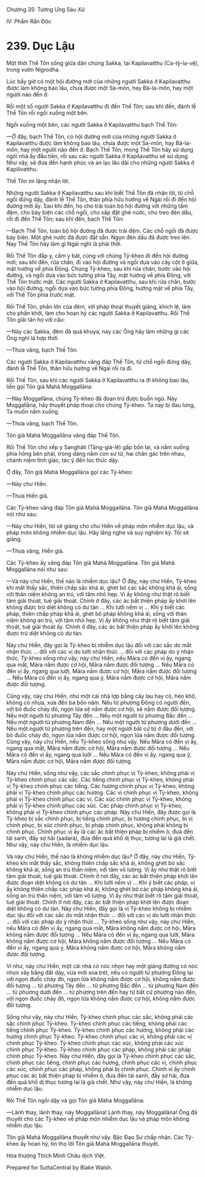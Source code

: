  

Chương 35: Tương Ưng Sáu Xứ

IV: Phẩm Rắn Ðộc

# 239\. Dục Lậu

Một thời Thế Tôn sống giữa dân chúng Sakka, tại Kapilavatthu (Ca-tỳ-la-vệ), trong vườn Nigrodha.

Lúc bấy giờ có một hội đường mới của những người Sakka ở Kapilavatthu được làm không bao lâu, chưa được một Sa-môn, hay Bà-la-môn, hay một người nào đến ở.

Rồi một số người Sakka ở Kapilavatthu đi đến Thế Tôn; sau khi đến, đảnh lễ Thế Tôn rồi ngồi xuống một bên.

Ngồi xuống một bên, các người Sakka ở Kapilavatthu bạch Thế Tôn:

—Ở đây, bạch Thế Tôn, có hội đường mới của những người Sakka ở Kapilavatthu được làm không bao lâu, chưa được một Sa-môn, hay Bà-la-môn, hay một người nào đến ở. Bạch Thế Tôn, mong Thế Tôn hãy sử dụng ngôi nhà ấy đầu tiên, rồi sau các người Sakka ở Kapilavatthu sẽ sử dụng. Như vậy, sẽ đưa đến hạnh phúc và an lạc lâu dài cho những người Sakka ở Kapilivatthu.

Thế Tôn im lặng nhận lời.

Những người Sakka ở Kapilavatthu sau khi biết Thế Tôn đã nhận lời, từ chỗ ngồi đứng dậy, đảnh lễ Thế Tôn, thân phía hữu hướng về Ngài rồi đi đến hội đường mới ấy. Sau khi đến, họ cho trải toàn bộ hội đường với những tấm đệm, cho bày biện các chỗ ngồi, cho sắp đặt ghè nước, cho treo đèn dầu, rồi đi đến Thế Tôn; sau khi đến, bạch Thế Tôn:

—Bạch Thế Tôn, toàn bộ hội đường đã được trải đệm. Các chỗ ngồi đã được bày biện. Một ghè nước đã được đặt sẵn. Ngọn đèn dầu đã được treo lên. Nay Thế Tôn hãy làm gì Ngài nghĩ là phải thời.

Rồi Thế Tôn đắp y, cầm y bát, cùng với chúng Tỷ-kheo đi đến hội đường mới; sau khi đến, rửa chân, đi vào hội đường và ngồi dựa vào cây cột ở giữa, mặt hướng về phía Ðông. Chúng Tỷ-kheo, sau khi rửa chân, bước vào hội đường, và ngồi dựa vào bức tường phía Tây, mặt hướng về phía Ðông, với Thế Tôn trước mặt. Các người Sakka ở Kapilavatthu, sau khi rửa chân, bước vào hội đường, ngồi dựa vào bức tường phía Ðông, hướng mặt về phía Tây, với Thế Tôn phía trước mặt.

Rồi Thế Tôn, phần lớn của đêm, với pháp thoại thuyết giảng, khích lệ, làm cho phấn khởi, làm cho hoan hỷ các người Sakka ở Kapilavatthu. Rồi Thế Tôn giải tán họ với câu:

—Này các Sakka, đêm đã quá khuya, nay các Ông hãy làm những gì các Ông nghĩ là hợp thời.

—Thưa vâng, bạch Thế Tôn.

Các người Sakka ở Kapilavatthu vâng đáp Thế Tôn, từ chỗ ngồi đứng dậy, đảnh lễ Thế Tôn, thân hữu hướng về Ngài rồi ra đi.

Rồi Thế Tôn, sau khi các người Sakka ở Kapilavatthu ra đi không bao lâu, liền gọi Tôn giả Mahà Moggallāna:

—Này Moggallāna, chúng Tỷ-kheo đã đoạn trừ được buồn ngủ. Này Moggallāna, hãy thuyết pháp thoại cho chúng Tỷ-kheo. Ta nay bị đau lưng, Ta muốn nằm xuống.

—Thưa vâng, bạch Thế Tôn.

Tôn giả Mahà Moggallāna vâng đáp Thế Tôn.

Rồi Thế Tôn cho xếp y Sanghàti (Tăng-già-lê) gấp bốn lại, và nằm xuống phía hông bên phải, trong dáng nằm con sư tử, hai chân gác trên nhau, chánh niệm tỉnh giác, tác ý đến lúc thức dậy.

Ở đây, Tôn giả Mahà Moggallāna gọi các Tỷ-kheo:

—Này chư Hiền.

—Thưa Hiền giả.

Các Tỷ-kheo vâng đáp Tôn giả Mahà Moggallāna. Tôn giả Mahà Moggallāna nói như sau:

—Này chư Hiền, tôi sẽ giảng cho chư Hiền về pháp môn nhiễm dục lậu, và pháp môn không nhiễm dục lậu. Hãy lắng nghe và suy nghiệm kỹ. Tôi sẽ giảng.

—Thưa vâng, Hiền giả.

Các Tỷ-kheo ấy vâng đáp Tôn giả Mahà Moggallāna. Tôn giả Mahà Moggallāna nói như sau:

—Và này chư Hiền, thế nào là nhiễm dục lậu? Ở đây, này chư Hiền, Tỷ-kheo khi mắt thấy sắc, thiên chấp sắc khả ái, ghét bỏ các sắc không khả ái, sống với thân niệm không an trú, với tâm nhỏ hẹp. Vị ấy không như thật rõ biết tâm giải thoát, tuệ giải thoát. Chính ở đây, các ác bất thiện pháp ấy khởi lên không được trừ diệt không có dư tàn … Khi lưỡi nếm vị … Khi ý biết các pháp, thiên chấp pháp khả ái, ghét bỏ pháp không khả ái, sống với thân niệm không an trú, với tâm nhỏ hẹp. Vị ấy không như thật rõ biết tâm giải thoát, tuệ giải thoát ấy. Chính ở đây, các ác bất thiện pháp ấy khởi lên không được trừ diệt không có dư tàn.

Này chư Hiền, đây gọi là Tỷ-kheo bị nhiễm dục lậu đối với các sắc do mắt nhận thức … đối với các vị do lưỡi nhận thức … đối với các pháp do ý nhận thức. Tỷ-kheo sống như vậy, này chư Hiền, nếu Māra có đến vị ấy, ngang qua mắt, Māra nắm được cơ hội, Māra nắm được đối tượng … Nếu Māra có đến vị ấy, ngang qua lưỡi, Māra nắm được cơ hội, Māra nắm được đối tượng … Nếu Māra có đến vị ấy, ngang qua ý, Māra nắm được cơ hội, Māra nắm được đối tượng.

Cũng vậy, này chư Hiền, như một cái nhà lợp bằng cây lau hay cỏ, héo khô, không có nhựa, xưa đến ba bốn năm. Nếu từ phương Ðông có người đến, với bó đuốc cháy đỏ, ngọn lửa sẽ nắm được cơ hội, sẽ nắm được đối tượng. Nếu một người từ phương Tây đến … Nếu một người từ phương Bắc đến … Nếu một người từ phương Nam đến … Nếu một người từ phương dưới đến … Nếu một người từ phương trên đến, hay một người bất cứ từ ở đâu đến, với bó đuốc cháy đỏ, ngọn lửa nắm được cơ hội, ngọn lửa nắm được đối tượng. Cũng vậy, này chư Hiền, nếu Tỷ-kheo sống như vậy. Nếu Māra có đến vị ấy, ngang qua mắt, Māra nắm được cơ hội, Māra nắm được đối tượng … Nếu Māra có đến vị ấy, ngang qua lưỡi … Nếu Māra có đến vị ấy, ngang qua ý, Māra nắm được cơ hội, Māra nắm được đối tượng.

Này chư Hiền, sống như vậy, các sắc chinh phục vị Tỷ-kheo, không phải vị Tỷ-kheo chinh phục các sắc. Các tiếng chinh phục vị Tỷ-kheo, không phải vị Tỷ-kheo chinh phục các tiếng. Các hương chinh phục vị Tỷ-kheo, không phải vị Tỷ-kheo chinh phục các hương. Các vị chinh phục vị Tỷ-kheo, không phải vị Tỷ-kheo chinh phục các vị. Các xúc chinh phục vị Tỷ-kheo, không phải vị Tỷ-kheo chinh phục các xúc. Các pháp chinh phục vị Tỷ-kheo, không phải vị Tỷ-kheo chinh phục các pháp. Này chư Hiền, đây được gọi là Tỷ-kheo bị sắc chinh phục, bị tiếng chinh phục, bị hương chinh phục, bị vị chinh phục, bị xúc chinh phục, bị pháp chinh phục, không phải không bị chinh phục. Chinh phục vị ấy là các ác bất thiện pháp bị nhiễm ô, đưa đến tái sanh, đầy sợ hãi (sadarà), đưa đến quả khổ dị thục, tương lai là già chết. Như vậy, này chư Hiền, là nhiễm dục lậu.

Và này chư Hiền, thế nào là không nhiễm dục lậu? Ở đây, này chư Hiền, Tỷ-kheo khi mắt thấy sắc, không thiên chấp sắc khả ái, không ghét bỏ sắc không khả ái, sống an trú thân niệm, với tâm vô lượng. Vị ấy như thật rõ biết tâm giải thoát, tuệ giải thoát. Chính ở nơi đây, các ác bất thiện pháp khởi lên được đoạn diệt không có dư tàn … Khi lưỡi nếm vị … Khi ý biết các pháp, vị ấy không thiên chấp các pháp khả ái, không ghét bỏ các pháp không khả ái, sống an trú thân niệm, với tâm vô lượng. Vị ấy như thật biết rõ tâm giải thoát, tuệ giải thoát. Chính ở nơi đây, các ác bất thiện pháp khởi lên được đoạn diệt không có dư tàn. Này chư Hiền, đây gọi là vị Tỷ-kheo không bị nhiễm dục lậu đối với các sắc do mắt nhận thức … đối với các vị do lưỡi nhận thức … đối với các pháp do ý nhận thức … Tỷ-kheo sống như vậy, này chư Hiền, nếu Māra có đến vị ấy, ngang qua mắt, Māra không nắm được cơ hội, Māra không nắm được đối tượng … Nếu Māra có đến vị ấy, ngang qua lưỡi, Māra không nắm được cơ hội, Māra không nắm được đối tượng … Nếu Māra có đến vị ấy, ngang qua ý, Māra không nắm được cơ hội, Māra không nắm được đối tượng.

Ví như, này chư Hiền, một cái nhà có nóc nhọn hay một giảng đường có nóc nhọn xây bằng đất dày, vừa mới xoa trét, nếu có người từ phương Ðông lại với ngọn đuốc cháy đỏ, ngọn lửa không nắm được cơ hội, không nắm được đối tượng … từ phương Tây đến … từ phương Bắc đến … từ phương Nam đến … từ phương dưới đến … từ phương trên đến hay từ bất cứ phương nào đến, với ngọn đuốc cháy đỏ, ngọn lửa không nắm được cơ hội, không nắm được đối tượng.

Sống như vậy, này chư Hiền, Tỷ-kheo chinh phục các sắc, không phải các sắc chinh phục Tỷ-kheo. Tỷ-kheo chinh phục các tiếng, không phải các tiếng chinh phục Tỷ-kheo. Tỷ-kheo chinh phục các hương, không phải các hương chinh phục Tỷ-kheo. Tỷ-kheo chinh phục các vị, không phải các vị chinh phục Tỷ-kheo. Tỷ-kheo chinh phục các xúc, không phải các xúc chinh phục Tỷ-kheo. Tỷ-kheo chinh phục các pháp, không phải các pháp chinh phục Tỷ-kheo. Này chư Hiền, đây gọi là Tỷ-kheo chinh phục các sắc, chinh phục các tiếng, chinh phục các hương, chinh phục các vị, chinh phục các xúc, chinh phục các pháp, không phải bị chinh phục. Chính vị ấy chinh phục các ác bất thiện pháp bị nhiễm ô, đưa đến tái sanh, đầy sợ hãi, đưa đến quả khổ dị thục tương lai là già chết. Như vậy, này chư Hiền, là không nhiễm dục lậu.

Rồi Thế Tôn ngồi dậy và gọi Tôn giả Màha Moggallāna:

—Lành thay, lành thay, này Moggallāna! Lành thay, này Moggallāna! Ông đã thuyết cho các Tỷ-kheo về pháp môn nhiễm dục lậu và pháp môn không nhiễm dục lậu.

Tôn giả Mahà Moggallāna thuyết như vậy. Bậc Ðạo Sư chấp nhận. Các Tỷ-kheo ấy hoan hỷ, tín thọ lời Tôn giả Mahà Moggallāna thuyết.

Hòa thượng Thích Minh Châu dịch Việt.

Prepared for SuttaCentral by Blake Walsh.